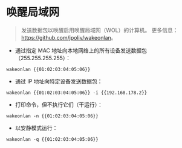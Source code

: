 # 唤醒局域网

> 发送数据包以唤醒启用唤醒局域网（WOL）的计算机。
> 更多信息：<https://github.com/jpoliv/wakeonlan>。

- 通过指定 MAC 地址向本地网络上的所有设备发送数据包（255.255.255.255）：

`wakeonlan {{01:02:03:04:05:06}}`

- 通过 IP 地址向特定设备发送数据包：

`wakeonlan {{01:02:03:04:05:06}} -i {{192.168.178.2}}`

- 打印命令，但不执行它们（干运行）：

`wakeonlan -n {{01:02:03:04:05:06}}`

- 以安静模式运行：

`wakeonlan -q {{01:02:03:04:05:06}}`